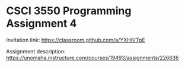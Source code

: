 # CSCI 3550 Programming Assignment 4

Invitation link: https://classroom.github.com/a/YXHiVTpE

Assignment description: https://unomaha.instructure.com/courses/19493/assignments/226636

